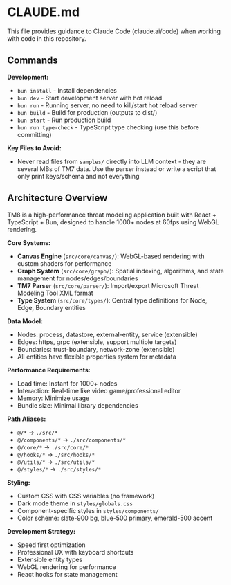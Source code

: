 # CLAUDE.md

This file provides guidance to Claude Code (claude.ai/code) when working with code in this repository.

## Commands

**Development:**
- `bun install` - Install dependencies
- `bun dev` - Start development server with hot reload
- `bun run` - Running server, no need to kill/start hot reload server
- `bun build` - Build for production (outputs to dist/)
- `bun start` - Run production build
- `bun run type-check` - TypeScript type checking (use this before committing)

**Key Files to Avoid:**
- Never read files from `samples/` directly into LLM context - they are several MBs of TM7 data. Use the parser instead or write a script that only print keys/schema and not everything

## Architecture Overview

TM8 is a high-performance threat modeling application built with React + TypeScript + Bun, designed to handle 1000+ nodes at 60fps using WebGL rendering.

**Core Systems:**
- **Canvas Engine** (`src/core/canvas/`): WebGL-based rendering with custom shaders for performance
- **Graph System** (`src/core/graph/`): Spatial indexing, algorithms, and state management for nodes/edges/boundaries
- **TM7 Parser** (`src/core/parser/`): Import/export Microsoft Threat Modeling Tool XML format
- **Type System** (`src/core/types/`): Central type definitions for Node, Edge, Boundary entities

**Data Model:**
- Nodes: process, datastore, external-entity, service (extensible)
- Edges: https, grpc (extensible, support multiple targets)
- Boundaries: trust-boundary, network-zone (extensible)
- All entities have flexible properties system for metadata

**Performance Requirements:**
- Load time: Instant for 1000+ nodes
- Interaction: Real-time like video game/professional editor
- Memory: Minimize usage
- Bundle size: Minimal library dependencies

**Path Aliases:**
- `@/*` → `./src/*`
- `@/components/*` → `./src/components/*`
- `@/core/*` → `./src/core/*`
- `@/hooks/*` → `./src/hooks/*`
- `@/utils/*` → `./src/utils/*`
- `@/styles/*` → `./src/styles/*`

**Styling:**
- Custom CSS with CSS variables (no framework)
- Dark mode theme in `styles/globals.css`
- Component-specific styles in `styles/components/`
- Color scheme: slate-900 bg, blue-500 primary, emerald-500 accent

**Development Strategy:**
- Speed first optimization
- Professional UX with keyboard shortcuts
- Extensible entity types
- WebGL rendering for performance
- React hooks for state management
